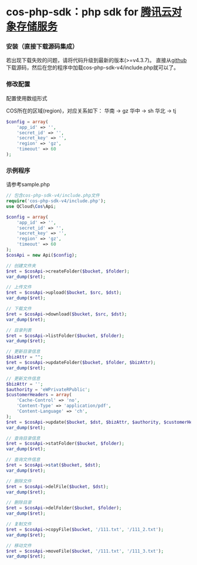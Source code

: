 cos-php-sdk：php sdk for [腾讯云对象存储服务](https://www.qcloud.com/product/cos.html)
===================================================================================================

### 安装（直接下载源码集成）
若出现下载失败的问题，请将代码升级到最新的版本(>=v4.3.7)。
直接从[github](https://github.com/tencentyun/cos-php-sdk-v4)下载源码，然后在您的程序中加载cos-php-sdk-v4/include.php就可以了。

### 修改配置
配置使用数组形式

COS所在的区域(region)，对应关系如下：
    华南  -> gz
    华中  -> sh
    华北  -> tj

```php
$config = array(
    'app_id' => '',
    'secret_id' => '',
    'secret_key' => '',
    'region' => 'gz',
    'timeout' => 60
);
```

### 示例程序
请参考sample.php

```php
// 包含cos-php-sdk-v4/include.php文件
require('cos-php-sdk-v4/include.php');
use QCloud\Cos\Api;

$config = array(
    'app_id' => '',
    'secret_id' => '',
    'secret_key' => '',
    'region' => 'gz',
    'timeout' => 60
);
$cosApi = new Api($config);

// 创建文件夹
$ret = $cosApi->createFolder($bucket, $folder);
var_dump($ret);

// 上传文件
$ret = $cosApi->upload($bucket, $src, $dst);
var_dump($ret);

// 下载文件
$ret = $cosApi->download($bucket, $src, $dst);
var_dump($ret);

// 目录列表
$ret = $cosApi->listFolder($bucket, $folder);
var_dump($ret);

// 更新目录信息
$bizAttr = "";
$ret = $cosApi->updateFolder($bucket, $folder, $bizAttr);
var_dump($ret);

// 更新文件信息
$bizAttr = '';
$authority = 'eWPrivateRPublic';
$customerHeaders = array(
    'Cache-Control' => 'no',
    'Content-Type' => 'application/pdf',
    'Content-Language' => 'ch',
);
$ret = $cosApi->update($bucket, $dst, $bizAttr, $authority, $customerHeaders);
var_dump($ret);

// 查询目录信息
$ret = $cosApi->statFolder($bucket, $folder);
var_dump($ret);

// 查询文件信息
$ret = $cosApi->stat($bucket, $dst);
var_dump($ret);

// 删除文件
$ret = $cosApi->delFile($bucket, $dst);
var_dump($ret);

// 删除目录
$ret = $cosApi->delFolder($bucket, $folder);
var_dump($ret);

// 复制文件
$ret = $cosApi->copyFile($bucket, '/111.txt', '/111_2.txt');
var_dump($ret);

// 移动文件
$ret = $cosApi->moveFile($bucket, '/111.txt', '/111_3.txt');
var_dump($ret);
```
